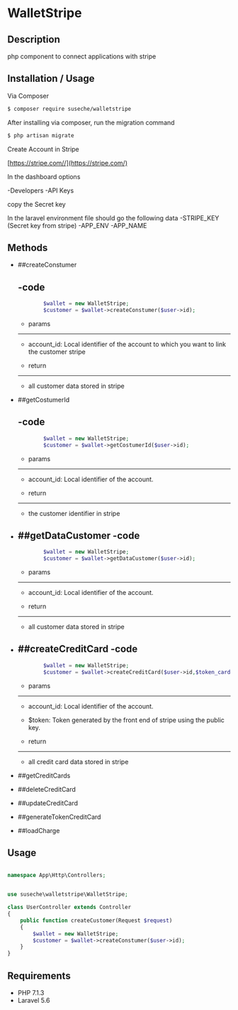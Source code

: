 # WalletStripe

Description
--------------------

php component to connect applications with stripe


Installation / Usage
--------------------


Via Composer

``` bash
$ composer require suseche/walletstripe
```
After installing via composer, run the migration command


``` bash
$ php artisan migrate 
```
Create Account in Stripe 

[https://stripe.com//](https://stripe.com/)

In the dashboard options

-Developers
 -API Keys

copy the Secret key

In the laravel environment file should go the following data
-STRIPE_KEY (Secret key from stripe)
-APP_ENV
-APP_NAME


Methods
---------

- ##createConstumer

	-code 
	---------

	``` php
			$wallet = new WalletStripe;
	    	$customer = $wallet->createConstumer($user->id);
	```

	- params
	---------

	- account_id: Local identifier of the account to which you want to link the customer stripe

	- return 
	---------
	- all customer data stored in stripe

- ##getCostumerId

	-code 
	---------

	``` php
			$wallet = new WalletStripe;
	    	$customer = $wallet->getCostumerId($user->id);
	```

	- params
	---------

	- account_id: Local identifier of the account.

	- return 
	---------
	- the customer identifier in stripe


- ##getDataCustomer
		-code 
	---------

	``` php
			$wallet = new WalletStripe;
	    	$customer = $wallet->getDataCustomer($user->id);
	```

	- params
	---------

	- account_id: Local identifier of the account.

	- return 
	---------
	- all customer data stored in stripe


- ##createCreditCard
		-code 
	---------

	``` php
			$wallet = new WalletStripe;
	    	$customer = $wallet->createCreditCard($user->id,$token_card);
	```

	- params
	---------

	- account_id: Local identifier of the account.
	- $token: Token generated by the front end of stripe using the public key.

	- return 
	---------
	- all credit card data stored in stripe

- ##getCreditCards
- ##deleteCreditCard
- ##updateCreditCard
- ##generateTokenCreditCard
- ##loadCharge

Usage
---------


``` php

namespace App\Http\Controllers;


use suseche\walletstripe\WalletStripe;

class UserController extends Controller
{
    public function createCustomer(Request $request)
    {
    	$wallet = new WalletStripe;
    	$customer = $wallet->createConstumer($user->id);
    }
}

```
Requirements
------------

- PHP 7.1.3
- Laravel 5.6


